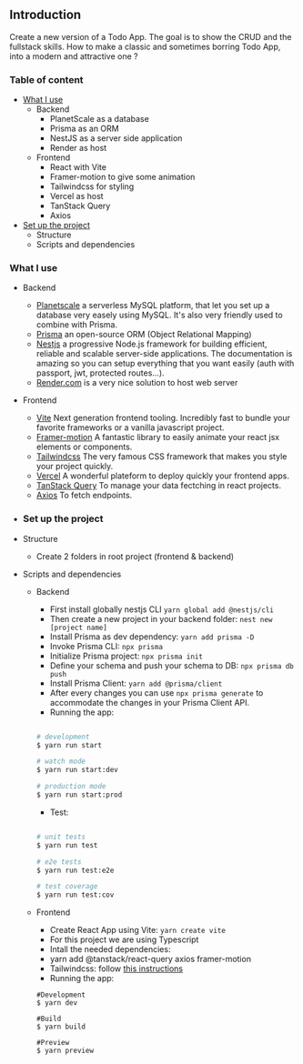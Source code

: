 ## Introduction

Create a new version of a Todo App. The goal is to show the CRUD and the fullstack skills.
How to make a classic and sometimes borring Todo App, into a modern and attractive one ?

### Table of content

- [What I use](#what-i-use)
  - Backend
    - PlanetScale as a database
    - Prisma as an ORM
    - NestJS as a server side application
    - Render as host
  - Frontend
    - React with Vite
    - Framer-motion to give some animation
    - Tailwindcss for styling
    - Vercel as host
    - TanStack Query
    - Axios
- [Set up the project](#set-up-the-project)
  - Structure
  - Scripts and dependencies

### What I use

- Backend
  - [Planetscale](https://www.planetscale.com) a serverless MySQL platform, that let you set up a database very easely using MySQL. It's also very friendly used to combine with Prisma.
  - [Prisma](https://www.prisma.io) an open-source ORM (Object Relational Mapping)
  - [Nestjs](https://www.nestjs.com) a progressive Node.js framework for building efficient, reliable and scalable server-side applications. The documentation is amazing so you can setup everything that you want easily (auth with passport, jwt, protected routes...).
  - [Render.com](https://www.render.com) is a very nice solution to host web server
- Frontend

  - [Vite](https://www.vitejs.dev) Next generation frontend tooling. Incredibly fast to bundle your favorite frameworks or a vanilla javascript project.
  - [Framer-motion](htpps://www.framer.com/motion) A fantastic library to easily animate your react jsx elements or components.
  - [Tailwindcss](https://www.tailwindcss.com) The very famous CSS framework that makes you style your project quickly.
  - [Vercel](https://www.vercel.com) A wonderful plateform to deploy quickly your frontend apps.
  - [TanStack Query](https://tanstack.com/query/latest) To manage your data fectching in react projects.
  - [Axios](https://axios-http.com/) To fetch endpoints.

- ### Set up the project
- Structure
  - Create 2 folders in root project (frontend & backend)
- Scripts and dependencies

  - Backend

    - First install globally nestjs CLI `yarn global add @nestjs/cli`
    - Then create a new project in your backend folder: `nest new [project name]`
    - Install Prisma as dev dependency: `yarn add prisma -D`
    - Invoke Prisma CLI: `npx prisma`
    - Initialize Prisma project: `npx prisma init`
    - Define your schema and push your schema to DB: `npx prisma db push`
    - Install Prisma Client: `yarn add @prisma/client`
    - After every changes you can use `npx prisma generate` to accommodate the changes in your Prisma Client API.
    - Running the app:

    ```bash

    # development
    $ yarn run start

    # watch mode
    $ yarn run start:dev

    # production mode
    $ yarn run start:prod

    ```

    - Test:

    ```bash

    # unit tests
    $ yarn run test

    # e2e tests
    $ yarn run test:e2e

    # test coverage
    $ yarn run test:cov
    ```

  - Frontend

    - Create React App using Vite: `yarn create vite`
    - For this project we are using Typescript
    - Intall the needed dependencies:
    - yarn add @tanstack/react-query axios framer-motion
    - Tailwindcss: follow [this instructions](https://tailwindcss.com/docs/guides/vite)
    - Running the app:

    ```
    #Development
    $ yarn dev

    #Build
    $ yarn build

    #Preview
    $ yarn preview
    ```
